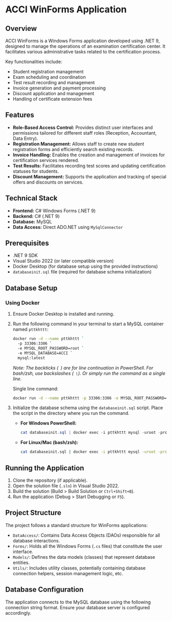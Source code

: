 # ACCI WinForms Application

## Overview

ACCI WinForms is a Windows Forms application developed using .NET 9, designed to manage the operations of an examination certification center. It facilitates various administrative tasks related to the certification process.

Key functionalities include:

* Student registration management
* Exam scheduling and coordination
* Test result recording and management
* Invoice generation and payment processing
* Discount application and management
* Handling of certificate extension fees

## Features

* **Role-Based Access Control:** Provides distinct user interfaces and permissions tailored for different staff roles (Reception, Accountant, Data Entry).
* **Registration Management:** Allows staff to create new student registration forms and efficiently search existing records.
* **Invoice Handling:** Enables the creation and management of invoices for certification services rendered.
* **Test Results:** Facilitates recording test scores and updating certification statuses for students.
* **Discount Management:** Supports the application and tracking of special offers and discounts on services.

## Technical Stack

* **Frontend:** C# Windows Forms (.NET 9)
* **Backend:** C# (.NET 9)
* **Database:** MySQL
* **Data Access:** Direct ADO.NET using `MySqlConnector`

## Prerequisites

* .NET 9 SDK
* Visual Studio 2022 (or later compatible version)
* Docker Desktop (for database setup using the provided instructions)
* `databaseinit.sql` file (required for database schema initialization)

## Database Setup

### Using Docker

1.  Ensure Docker Desktop is installed and running.
2.  Run the following command in your terminal to start a MySQL container named `pttkhttt`:

    ```bash
    docker run -d --name pttkhttt `
      -p 33306:3306 `
      -e MYSQL_ROOT_PASSWORD=root `
      -e MYSQL_DATABASE=ACCI `
      mysql:latest
    ```

    *Note: The backticks (` `) are for line continuation in PowerShell. For bash/zsh, use backslashes (` \`). Or simply run the command as a single line.*

    Single line command:
    ```bash
    docker run -d --name pttkhttt -p 33306:3306 -e MYSQL_ROOT_PASSWORD=root -e MYSQL_DATABASE=ACCI mysql:latest
    ```

3.  Initialize the database schema using the `databaseinit.sql` script. Place the script in the directory where you run the command.

    * **For Windows PowerShell:**
        ```powershell
        cat databaseinit.sql | docker exec -i pttkhttt mysql -uroot -proot ACCI
        ```

    * **For Linux/Mac (bash/zsh):**
        ```bash
        cat databaseinit.sql | docker exec -i pttkhttt mysql -uroot -proot ACCI
        ```

## Running the Application

1.  Clone the repository (if applicable).
2.  Open the solution file (`.sln`) in Visual Studio 2022.
3.  Build the solution (Build > Build Solution or `Ctrl+Shift+B`).
4.  Run the application (Debug > Start Debugging or `F5`).

## Project Structure

The project follows a standard structure for WinForms applications:

* `DataAccess/`: Contains Data Access Objects (DAOs) responsible for all database interactions.
* `Forms/`: Holds all the Windows Forms (`.cs` files) that constitute the user interface.
* `Models/`: Defines the data models (classes) that represent database entities.
* `Utils/`: Includes utility classes, potentially containing database connection helpers, session management logic, etc.

## Database Configuration

The application connects to the MySQL database using the following connection string format. Ensure your database server is configured accordingly.